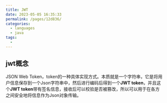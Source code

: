 ```yaml
---
title: JWT
date: 2023-05-05 16:35:33
permalink: /pages/12d836/
categories:
  - languages
  - java
tags:
  - 
---
```


## jwt概念
JSON Web Token，token的一种具体实现方式。本质就是一个字符串，它是将用户信息保存到一个Json字符串中，然后进行编码后得到一个**JWT token**，并且这个**JWT token**带有签名信息，接收后可以校验是否被篡改，所以可以用于在各方之间安全地将信息作为Json对象传输。
